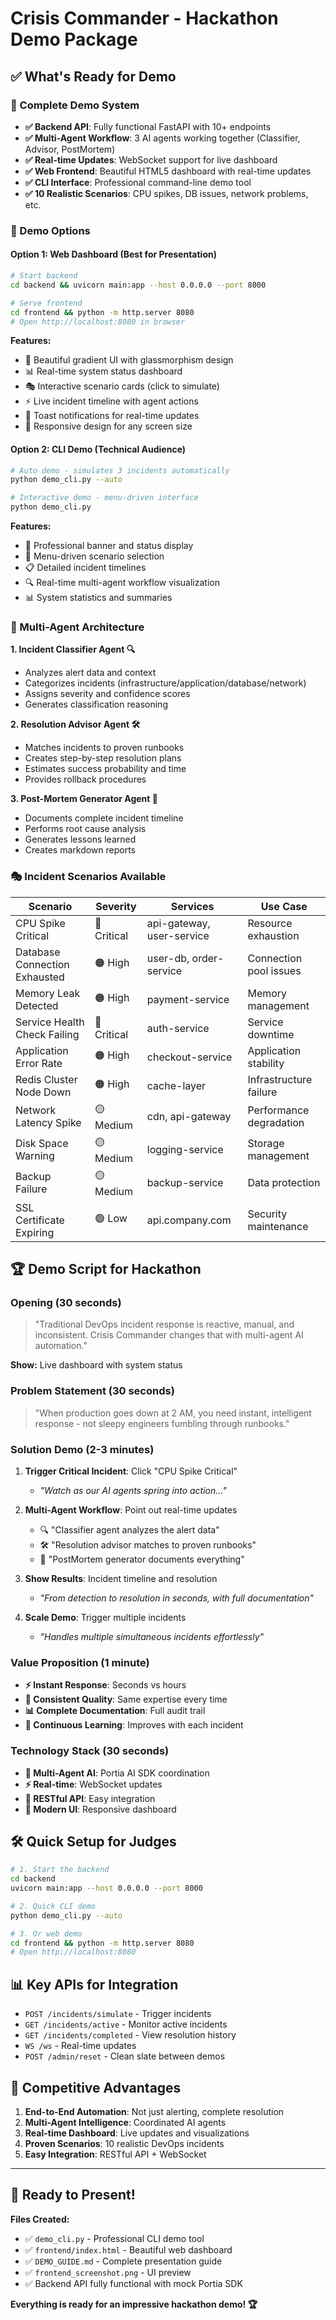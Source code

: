 # Crisis Commander - Hackathon Demo Package

## ✅ What's Ready for Demo

### 🎯 Complete Demo System
- **✅ Backend API**: Fully functional FastAPI with 10+ endpoints
- **✅ Multi-Agent Workflow**: 3 AI agents working together (Classifier, Advisor, PostMortem)
- **✅ Real-time Updates**: WebSocket support for live dashboard
- **✅ Web Frontend**: Beautiful HTML5 dashboard with real-time updates
- **✅ CLI Interface**: Professional command-line demo tool
- **✅ 10 Realistic Scenarios**: CPU spikes, DB issues, network problems, etc.

### 🚀 Demo Options

#### Option 1: Web Dashboard (Best for Presentation)
```bash
# Start backend
cd backend && uvicorn main:app --host 0.0.0.0 --port 8000

# Serve frontend  
cd frontend && python -m http.server 8080
# Open http://localhost:8080 in browser
```

**Features:**
- 🎨 Beautiful gradient UI with glassmorphism design
- 📊 Real-time system status dashboard
- 🎭 Interactive scenario cards (click to simulate)
- ⚡ Live incident timeline with agent actions
- 🔔 Toast notifications for real-time updates
- 📱 Responsive design for any screen size

#### Option 2: CLI Demo (Technical Audience)
```bash
# Auto demo - simulates 3 incidents automatically
python demo_cli.py --auto

# Interactive demo - menu-driven interface
python demo_cli.py
```

**Features:**
- 🎪 Professional banner and status display
- 🎯 Menu-driven scenario selection
- 📋 Detailed incident timelines
- 🔍 Real-time multi-agent workflow visualization
- 📊 System statistics and summaries

### 🤖 Multi-Agent Architecture

**1. Incident Classifier Agent 🔍**
- Analyzes alert data and context
- Categorizes incidents (infrastructure/application/database/network)
- Assigns severity and confidence scores
- Generates classification reasoning

**2. Resolution Advisor Agent 🛠️**
- Matches incidents to proven runbooks
- Creates step-by-step resolution plans
- Estimates success probability and time
- Provides rollback procedures

**3. Post-Mortem Generator Agent 📝**
- Documents complete incident timeline
- Performs root cause analysis
- Generates lessons learned
- Creates markdown reports

### 🎭 Incident Scenarios Available

| Scenario | Severity | Services | Use Case |
|----------|----------|----------|----------|
| CPU Spike Critical | 🔴 Critical | api-gateway, user-service | Resource exhaustion |
| Database Connection Exhausted | 🟠 High | user-db, order-service | Connection pool issues |
| Memory Leak Detected | 🟠 High | payment-service | Memory management |
| Service Health Check Failing | 🔴 Critical | auth-service | Service downtime |
| Application Error Rate | 🟠 High | checkout-service | Application stability |
| Redis Cluster Node Down | 🟠 High | cache-layer | Infrastructure failure |
| Network Latency Spike | 🟡 Medium | cdn, api-gateway | Performance degradation |
| Disk Space Warning | 🟡 Medium | logging-service | Storage management |
| Backup Failure | 🟡 Medium | backup-service | Data protection |
| SSL Certificate Expiring | 🟢 Low | api.company.com | Security maintenance |

## 🏆 Demo Script for Hackathon

### Opening (30 seconds)
> "Traditional DevOps incident response is reactive, manual, and inconsistent. Crisis Commander changes that with multi-agent AI automation."

**Show:** Live dashboard with system status

### Problem Statement (30 seconds)
> "When production goes down at 2 AM, you need instant, intelligent response - not sleepy engineers fumbling through runbooks."

### Solution Demo (2-3 minutes)

1. **Trigger Critical Incident**: Click "CPU Spike Critical"
   - *"Watch as our AI agents spring into action..."*

2. **Multi-Agent Workflow**: Point out real-time updates
   - 🔍 "Classifier agent analyzes the alert data"
   - 🛠️ "Resolution advisor matches to proven runbooks"  
   - 📝 "PostMortem generator documents everything"

3. **Show Results**: Incident timeline and resolution
   - *"From detection to resolution in seconds, with full documentation"*

4. **Scale Demo**: Trigger multiple incidents
   - *"Handles multiple simultaneous incidents effortlessly"*

### Value Proposition (1 minute)
- **⚡ Instant Response**: Seconds vs hours
- **🎯 Consistent Quality**: Same expertise every time
- **📊 Complete Documentation**: Full audit trail
- **🔄 Continuous Learning**: Improves with each incident

### Technology Stack (30 seconds)
- **🤖 Multi-Agent AI**: Portia AI SDK coordination
- **⚡ Real-time**: WebSocket updates
- **🔗 RESTful API**: Easy integration
- **🎨 Modern UI**: Responsive dashboard

## 🛠️ Quick Setup for Judges

```bash
# 1. Start the backend
cd backend
uvicorn main:app --host 0.0.0.0 --port 8000

# 2. Quick CLI demo
python demo_cli.py --auto

# 3. Or web demo
cd frontend && python -m http.server 8080
# Open http://localhost:8080
```

## 📊 Key APIs for Integration

- `POST /incidents/simulate` - Trigger incidents
- `GET /incidents/active` - Monitor active incidents  
- `GET /incidents/completed` - View resolution history
- `WS /ws` - Real-time updates
- `POST /admin/reset` - Clean slate between demos

## 🎯 Competitive Advantages

1. **End-to-End Automation**: Not just alerting, complete resolution
2. **Multi-Agent Intelligence**: Coordinated AI agents
3. **Real-time Dashboard**: Live updates and visualizations
4. **Proven Scenarios**: 10 realistic DevOps incidents
5. **Easy Integration**: RESTful API + WebSocket

---

## 🚀 Ready to Present!

**Files Created:**
- ✅ `demo_cli.py` - Professional CLI demo tool
- ✅ `frontend/index.html` - Beautiful web dashboard
- ✅ `DEMO_GUIDE.md` - Complete presentation guide
- ✅ `frontend_screenshot.png` - UI preview
- ✅ Backend API fully functional with mock Portia SDK

**Everything is ready for an impressive hackathon demo! 🏆**